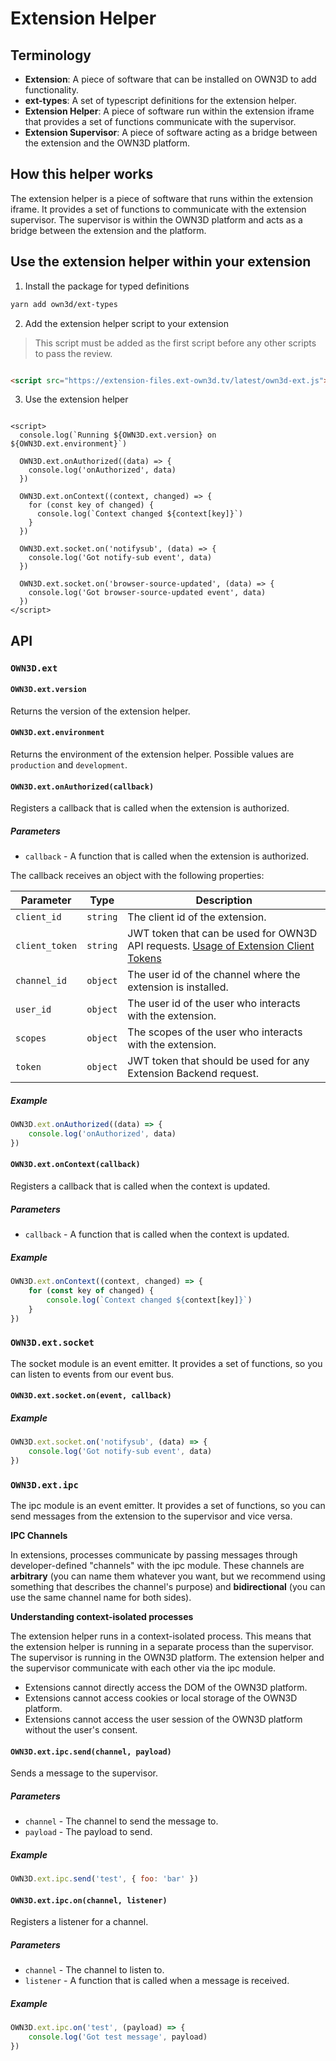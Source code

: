 # Extension Helper <Badge text="closed beta" type="warning"/>

## Terminology

- **Extension**: A piece of software that can be installed on OWN3D to add functionality.
- **ext-types**: A set of typescript definitions for the extension helper.
- **Extension Helper**: A piece of software run within the extension iframe that provides a set of functions communicate
  with the supervisor.
- **Extension Supervisor**: A piece of software acting as a bridge between the extension and the OWN3D platform.

## How this helper works

The extension helper is a piece of software that runs within the extension iframe. It provides a set of functions to
communicate with the extension supervisor. The supervisor is within the OWN3D platform and acts as a bridge between the
extension and the platform.

## Use the extension helper within your extension

1. Install the package for typed definitions

```bash
yarn add own3d/ext-types
```

2. Add the extension helper script to your extension

> This script must be added as the first script before any other scripts to pass the review.

```html

<script src="https://extension-files.ext-own3d.tv/latest/own3d-ext.js"></script>
```

3. Use the extension helper

```vue

<script>
  console.log(`Running ${OWN3D.ext.version} on ${OWN3D.ext.environment}`)

  OWN3D.ext.onAuthorized((data) => {
    console.log('onAuthorized', data)
  })

  OWN3D.ext.onContext((context, changed) => {
    for (const key of changed) {
      console.log(`Context changed ${context[key]}`)
    }
  })

  OWN3D.ext.socket.on('notifysub', (data) => {
    console.log('Got notify-sub event', data)
  })

  OWN3D.ext.socket.on('browser-source-updated', (data) => {
    console.log('Got browser-source-updated event', data)
  })
</script>
```

## API

### `OWN3D.ext`

#### `OWN3D.ext.version`

Returns the version of the extension helper.

#### `OWN3D.ext.environment`

Returns the environment of the extension helper. Possible values are `production` and `development`.

#### `OWN3D.ext.onAuthorized(callback)`

Registers a callback that is called when the extension is authorized.

##### Parameters

- `callback` - A function that is called when the extension is authorized.

The callback receives an object with the following properties:

| Parameter      | Type     | Description                                                                                                        |
|----------------|----------|--------------------------------------------------------------------------------------------------------------------|
| `client_id`    | `string` | The client id of the extension.                                                                                    | 
| `client_token` | `string` | JWT token that can be used for OWN3D API requests. [Usage of Extension Client Tokens](tokens-and-client-tokens.md) |
| `channel_id`   | `object` | The user id of the channel where the extension is installed.                                                       |
| `user_id`      | `object` | The user id of the user who interacts with the extension.                                                          |
| `scopes`       | `object` | The scopes of the user who interacts with the extension.                                                           |
| `token`        | `object` | JWT token that should be used for any Extension Backend request.                                                   |

##### Example

```js
OWN3D.ext.onAuthorized((data) => {
    console.log('onAuthorized', data)
})
```

#### `OWN3D.ext.onContext(callback)`

Registers a callback that is called when the context is updated.

##### Parameters

- `callback` - A function that is called when the context is updated.

##### Example

```js
OWN3D.ext.onContext((context, changed) => {
    for (const key of changed) {
        console.log(`Context changed ${context[key]}`)
    }
})
```

### `OWN3D.ext.socket`

The socket module is an event emitter. It provides a set of functions, so you can listen to events from our event bus.

#### `OWN3D.ext.socket.on(event, callback)`

##### Example

```js
OWN3D.ext.socket.on('notifysub', (data) => {
    console.log('Got notify-sub event', data)
})
```

### `OWN3D.ext.ipc`

The ipc module is an event emitter. It provides a set of functions, so you can send messages from the extension to the
supervisor and vice versa.

**IPC Channels**

In extensions, processes communicate by passing messages through developer-defined "channels" with the
ipc module. These channels are **arbitrary** (you can name them whatever you want, but we recommend using something that
describes the channel's purpose) and **bidirectional** (you can use the same channel name for both sides).

**Understanding context-isolated processes**

The extension helper runs in a context-isolated process. This means that the extension helper is running in a separate
process than the supervisor. The supervisor is running in the OWN3D platform. The extension helper and the supervisor
communicate with each other via the ipc module.

- Extensions cannot directly access the DOM of the OWN3D platform.
- Extensions cannot access cookies or local storage of the OWN3D platform.
- Extensions cannot access the user session of the OWN3D platform without the user's consent.

#### `OWN3D.ext.ipc.send(channel, payload)`

Sends a message to the supervisor.

##### Parameters

- `channel` - The channel to send the message to.
- `payload` - The payload to send.

##### Example

```js
OWN3D.ext.ipc.send('test', { foo: 'bar' })
```

#### `OWN3D.ext.ipc.on(channel, listener)`

Registers a listener for a channel.

##### Parameters

- `channel` - The channel to listen to.
- `listener` - A function that is called when a message is received.

##### Example

```js
OWN3D.ext.ipc.on('test', (payload) => {
    console.log('Got test message', payload)
})
```
